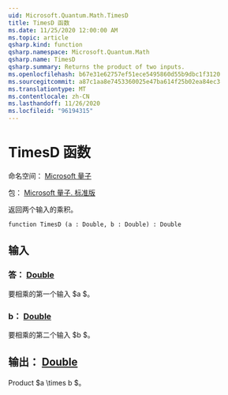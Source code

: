 ```yaml
---
uid: Microsoft.Quantum.Math.TimesD
title: TimesD 函数
ms.date: 11/25/2020 12:00:00 AM
ms.topic: article
qsharp.kind: function
qsharp.namespace: Microsoft.Quantum.Math
qsharp.name: TimesD
qsharp.summary: Returns the product of two inputs.
ms.openlocfilehash: b67e31e62757ef51ece5495860d55b9dbc1f3120
ms.sourcegitcommit: a87c1aa8e7453360025e47ba614f25b02ea84ec3
ms.translationtype: MT
ms.contentlocale: zh-CN
ms.lasthandoff: 11/26/2020
ms.locfileid: "96194315"
---
```

# <a name="timesd-function"></a>TimesD 函数

命名空间： [Microsoft 量子](xref:Microsoft.Quantum.Math)

包： [Microsoft 量子. 标准版](https://nuget.org/packages/Microsoft.Quantum.Standard)


返回两个输入的乘积。

```qsharp
function TimesD (a : Double, b : Double) : Double
```


## <a name="input"></a>输入

### <a name="a--double"></a>答： [Double](xref:microsoft.quantum.lang-ref.double)

要相乘的第一个输入 $a $。


### <a name="b--double"></a>b： [Double](xref:microsoft.quantum.lang-ref.double)

要相乘的第二个输入 $b $。



## <a name="output--double"></a>输出： [Double](xref:microsoft.quantum.lang-ref.double)

Product $a \times b $。